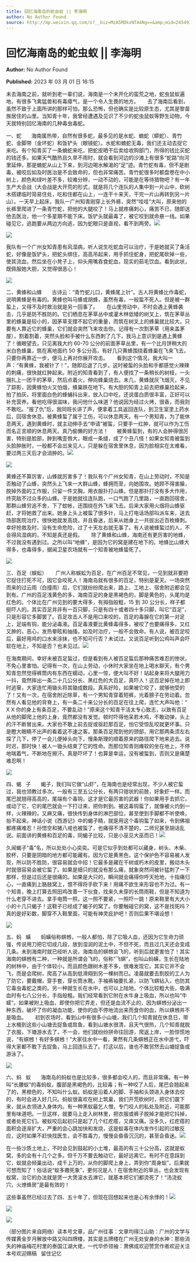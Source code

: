 ```yaml
---
title: 回忆海南岛的蛇虫蚁 || 李海明
author: No Author Found
source: http://mp.weixin.qq.com/s?__biz=MzA5MDkxNTA4Ng==&amp;mid=2454913192&amp;idx=1&amp;sn=714064ef1db3438784efa72486c24561&amp;chksm=87a3c8c9b0d441df18b702dd4f338588021132a3e7663e1e7d6d33c6cad5241f859eb5e40b10#rd
---
```


# 回忆海南岛的蛇虫蚁 || 李海明

**Author:** No Author Found

**Published:** 2023 年 03 月 01 日 16:15

未去海南之前，就听到老一辈们说，海南是一个未开化的蛮荒之地，蛇虫鼠蚁遍地，有很多飞禽猛兽和有毒瘴气，是一个令人生畏的地方。      去了海南后看到，虽然不致于上面所讲的那样可怕，那么恐怖，但也确实是比较原生态，尤其是黎苗族居住的山里。当知青十年，我曾经遭遇及见识了不少的蛇虫鼠蚁等野生动物，今天就特别回忆海南的几种毒虫毒蛇。

一、蛇       海南属热带，自然有很多蛇，最多见的是水蛇、蝻蛇（蟒蛇）、青竹蛇、金脚带（金环蛇）和饭铲头（眼镜蛇）。水蛇和蝻蛇无毒，我们还主动去捉它来吃。有个知青买了一条蝻蛇来吃，把蛇皮晒干后卖给收购部门，所得的钱比买蛇的钱还多。如果天气酷热且久旱不雨时，就会看到河边的沙滩上有很多“蛇路”向河里延伸，那是蝻蛇从山上下来，到河边喝水解渴的“足”迹。青竹蛇有毒，但不是剧毒，被咬后如及时医治是不会致命的，但也非常痛苦。青竹蛇很多时都盘卷在中小树上，颜色和绿叶差不多，较难分辨，一动不动的，可能是在等待猎物吧？有一年生产大会战（大会战是大开荒的形式，就是将几个连队的人集中到一片山中，砍树木搭建临时简易住处，吃和住都在山上，一连干十来天，干完一片山再转到另一片山）。一天早上起床，我队一广州知青刚穿上长外裤，突然“哇哇”大叫，原来他的长裤里爬进了一条青竹蛇，把他的大腿咬了！马上就疼痛刺心，痛苦不已，随即送他去医治，他一个多星期不能下床。饭铲头就最毒了，被它咬到就命悬一线。如果碰见它，逃跑要从两边方向逃，因为蛇眼只是直视，看不到两旁。![](https://mmbiz.qpic.cn/mmbiz_png/Ljib4So7yuWjhia1IfmocEgpx0COujV5iaS78aibI2icHNl6iaCzicMvl3JSvica0QQP1g3r7m2n70uRsmJ3AOsLdGECGQ/640?wx_fmt=png)

![](https://mmbiz.qpic.cn/mmbiz_gif/bL2iaicTYdZn5PIuSiad9jsseZXdUhheklOeOWibOVxEbXHyLydOfIBoahRWalonP3hBl8hQEpqqMxqtEZLGOwT37g/640?wx_fmt=gif)

我队有一个广州女知青患有风湿病，听人说生吃蛇血可以治疗，于是她就买了条活蛇，好像是饭铲头，把蛇头绑住，高高吊起来，用手抓住蛇身，把蛇尾砍掉一些，使其流血，然后坐在小凳子上，仰头用嘴呑食蛇血，现实的茹毛饮血。看到此状，既佩服她大胆，又觉得很恶心！

![](https://mmbiz.qpic.cn/mmbiz_jpg/PJWG74pLsMbD4dtaCXm1DQjAQtXIPiaefb12G03yV9pjuOeYCkr3ibFERgaT1NRc2GAskSFztHvbuc5ROu2icmTYA/640)

二、黄蜂和山蜂       古诗云：“青竹蛇儿口，黄蜂尾上针”。古人将黄蜂比作毒蛇，说明黄蜂是有毒的。黄蜂也叫马蜂或胡蜂，虽然有毒，一般蜇不死人。但是被一群蜇上，又得不及时救治就是另一回事了。      在山里劳动中，不时会遇上黄蜂袭击，几乎是防不胜防的。它们栖息在茅草丛中或灌木林低矮的树叉上，筑在茅草丛里的蜂巢是较小的，因茅草支撑不起它的重量，而筑在树叉上的蜂巢就比较大。只要有人靠近它的蜂巢，它们就会突然飞来攻击你。记得有一次割茅草（用来盖茅屋），割着割着，突然头脸和手被什么东西刺了几下，我马上意识到是遇上黄蜂了！循眼望去，只见离我大约 60-70 公分的前面茅草丛里，有一个比月饼稍大的米白色蜂巢，筑在离地面约 50 多公分高，有好几只黄蜂围绕着蜂巢在飞来飞去，只要你再靠近一步，便马上再对你展开攻击。      看到这个情况，我大叫一声：“有黄蜂，我被针了！”，随即后退了几步。这时被蜇的头脸和手都感觉火辣辣的刺痛，很快就红肿起来。附近的知青看到了，有人便找了一条稍长的树枝，一头捆扎上一团干的茅草，然后点着火，伸向蜂巢烧去。未几，黄蜂就灰飞烟灭，不见了踪影，因黄蜂怕火又怕烟，蜂巢跌在地下。有大胆的知青上前去把蜂巢捡起来，拍了拍灰，将里面白色的蜂蛹抖出来，放入口中吃，还说蛋白质很丰富，正好可以补充营养。看他吃得很滋味，我问他什么味道？他说因为经过火烤，很香，而我则不敢吃。“报了仇”后，我同班长讲了声，便拿着工具返回连队，到卫生室塗上药水后，回宿舍休息。被黄蜂蜇了属于工伤，可以休息两天。有一个男知青，为了能休息两天，遇到黄蜂时，就主动伸手去“申请”被蜇，只要手一红肿，就可以作为工伤而名正言顺的休息两天。真乃偷懒的好方法！      被黄蜂蜇到，有的人会肿得很厉害，特别是脸部，肿到嘴歪唇大，眼成一条缝，成了个丑八怪！如果女知青被蜇到头脸肿胀时，一般都不会岀来见人，只是躲在宿舍里休息，因为脸相实在太难看，要过两三天后才会消肿的。![](https://mmbiz.qpic.cn/mmbiz_png/Ljib4So7yuWjhia1IfmocEgpx0COujV5iaS78aibI2icHNl6iaCzicMvl3JSvica0QQP1g3r7m2n70uRsmJ3AOsLdGECGQ/640?wx_fmt=png)

![](https://mmbiz.qpic.cn/mmbiz_jpg/PJWG74pLsMbD4dtaCXm1DQjAQtXIPiaefcibyGnucdUL9hHmqRZz0OSV8nB0WJiavEa7wLPz8mr0llqPXehtJABtg/640)

黄蜂还不算厉害，山蜂就厉害多了！我队有个广州女知青，在山上劳动时，不知是否触动了山蜂，突然头上飞来一大群山蜂，蜂拥而至，向她围攻。她顾不得害臊，脱掉外面的工作服，只留一件文胸，用衣服扑打山蜂。但是那扑打没有多大作用，终究敌不过众多的山蜂。于是她就往连队跑，一口气跑了几里路，一直跑回宿舍，那群山蜂穷追不舍，下了蚊帐，还围绕在外飞来飞去。后来大家用火烟将山蜂驱赶，才将她救了出来。她身上头上被蜇了很多针，马上打电话场部叫派车来，送去场部医院治疗。很快她就发高烧，并且昏迷，后来从她身上一共拔出近百枚蜂刺。幸好抢救及时，没有生命危险，过了十天左右就无事了。有人说被蜂蜇过的人，不会得风湿病的，不知是真还是假。      除了黄蜂和山蜂，海南还有更厉害的地蜂，不过我没有遇到过。之所以叫“地蜂”，是因为它的窝是建在地下的。地蜂比山蜂大得多，也毒得多，据闻卫星农场就有一个知青被地蜂蛰死了。

![](https://mmbiz.qpic.cn/mmbiz_png/Ljib4So7yuWhddQFw26UvKG8XSqLfp8pBj2OicQpgYicE1rJnXrA70vybb4STHD1lDsfS0hEnwGUCEkR3HzXL1ldw/640?wx_fmt=png)

三、百足（蜈蚣）      广州人称蜈蚣为百足，在广州百足不常见，一见到就非要把它捉住打死不可，因它会咬死人！海南岛就有很多的百足，特别是夏天。一场突然而来的过云雨（白撞雨）后，它们就纷纷爬出来，路上、工地上、宿舍附近都会见到有。广州的百足浅黄色的多，海南百足的身是黑褐色的，脚是黄色的，头尾均是红色的。个体比在广州见到的要大得多，有拇指般粗，15 到 30 公分长，样子都挺吓人的。其实百足并非有一百只脚，只是有四十或者四十多只脚，叫它“百足”，只是形容它多脚罢了。百足攻击人不是用口来咬的，百足的毒腺在它的第一对足上，足端有钩，能分泌毒液。百足毒液要比黄蜂毒得多，被咬了也要痛得多，又红又肿的，恶心，发热晕眩和抽搐，如及时治疗，一般不会致命。有人说，被百足咬后，最好用鸡的口水来涂抹，也不知可行否？未试过。又说百足听到公鸡叫声会吓软在地上，不知是否？也未见过。![](https://mmbiz.qpic.cn/mmbiz_png/Ljib4So7yuWjhia1IfmocEgpx0COujV5iaS78aibI2icHNl6iaCzicMvl3JSvica0QQP1g3r7m2n70uRsmJ3AOsLdGECGQ/640?wx_fmt=png)

在海南期间，幸好未被百足蜇过，但是看到有人被百足蜇后那种痛苦难忍的惨状，不免心里害怕。记得有一次，在山上劳动，小休时大家坐在地上喝水聊天，有个男知青忽然觉得裤筒内有东西在蠕动，心里一惊，便大叫不好！站起身来将大腿用力一抖，竟然摔出一条二十几公分长、黑红色的大百足，真吓人！这百足掉在地上即时逃窜，大家连忙用锄头将其锄成数段。真系好险，如果被它咬了，就够他受的了！又有一次，在宿舍附近除草，有一个男知青穿着短裤，光着膀子在劳动着。忽然有人看见他的背脊上，有一条二十来公分长的百足在往上爬，连忙大声叫他：“ X X 你的身上有条百足，不要乱动！”原来这个知青干活太专心致志，以致有百足从他的脚爬上他的上身，竟然都没有发觉。顿时吓得他呆若木鸡，不敢动弹，头上的汗不断冒出来。大家也不敢上前去捉或驱赶那百足，怕它受惊乱咬就更坏事。只是瞪大眼睛不出声的看着这不速之客。那条百足爬到他的颈部，用它那两条须左右探了几下，停了一会儿便掉头向下，慢条斯理的顺着原来的路径爬下地来逃去。说时迟，那时快！被人一锄头结束了它的性命。而那位知青则瘫软的坐在地上，不停地喘着气，不断地在擦汗。真是吓坏了！也算是幸运，没有被蜇到，否则又是痛楚难忍啊！

![](https://mmbiz.qpic.cn/mmbiz_jpg/PJWG74pLsMbD4dtaCXm1DQjAQtXIPiaefnCxyvBuJFldTuPT7eKlWNH6RY2mMPeh7XHicgJ6WO4DLvicRr0xlsZvA/640)

四、蝎   子       蝎子，我们叫它做“山虾”，在海南也是经常出现，不少人被它蜇过，我也领教过多次。一般有三至五公分长，有两只钳状的前肢，好象虾一样。而尾巴就翘得高高的，尾端有个毒钩，这才是它最厉害的武器！你如果用手去抓它，或动了它，它的尾巴就会一下打过来，把你刺到。被这毒钩蜇了，就像被火灼到一样，火辣辣的，又麻又痛，很快传到身体的淋巴部位，甚至使到手脚都不听使唤，抬不起来。神话小说《西游记》中的蝎子精，就是用这个毒钩蜇了如来，令到佛祖都疼痛难忍！孙悟空和猪八戒也被蜇了，也痛得不清不楚的，二师兄甚至胡话乱说。前面讲的黄蜂和百足的毒，同蝎子比较，只是小巫见大巫而已！![](https://mmbiz.qpic.cn/mmbiz_png/Ljib4So7yuWjhia1IfmocEgpx0COujV5iaS78aibI2icHNl6iaCzicMvl3JSvica0QQP1g3r7m2n70uRsmJ3AOsLdGECGQ/640?wx_fmt=png)

久闻蝎子“毒”名，所以处处小心奕奕。可是它似乎到处都可以藏身，树头、木柴、胶杯，只要是阴暗的地方都可能藏有。因为它是黄黑色，这个保护色不容易被人发现，所以防不胜防，很容易就会中招！它最多是藏在干树或朽木的皮里，搬动木头时就很容易会被它蜇了。如果是细只的就没有那么痛，就象突然间被针猛刺了一下那样，但是过后还是很痛的。如果是大只的，瞬间就会痛得你呼天抢地，十指痛归心，一直痛到上胳肢窝上，恨不得将手砍下来！用痛不欲生来形容也不为过。有一个知青，晚上打算去照田鸡改善一下伙食，找来久未穿的长筒雨鞋，但是不知道为什么老穿不进去。拿手电筒一照，这一照不要紧，一照吓一跳！原来鞋里有大大小小的十几只蝎子！这鞋子已经成了蝎子的窝了。你要触碰它的窝，这不是找死吗？真的是好彩数，脚穿不入鞋里面，可能有神灵庇护吧！否则后果不堪设想！

![](https://mmbiz.qpic.cn/mmbiz_jpg/PJWG74pLsMbD4dtaCXm1DQjAQtXIPiaefREGFyCdsdx1631HsMkQWA1ZLnHPFSTppmXnicsFngJkqA1UnkGpZRYg/640)

五、蚂   蟥       蚂蟥俗称蜞乸，一般人都怕，除了它吸人血，还因为它生命力顽强，传说用刀把它切成几段，放到湿润的泥土中，不但不死，而且过几天还会变成几条。未到海南时就已经听人说，海南岛的蜞乸会飞的，听到后就更害怕了！其实海南的蜞乸有二种，一种就是所谓会飞的，俗称“飞蜞”，也叫山蚂蟥，生长在陆地的树林中，由于个体较小，而且颜色跟树木差不多，很难发现它。其实它并不会飞，而是会爬树，爬高了从高到低滑翔到另一棵树而已。凌晨就要去割胶的工人为了防它，要戴帽，穿手套，穿长筒水靴，手袖裤袖要扎紧，以防飞蜞钻入，也防其它毒虫毒蛇之类的。另一种就生长在水中，也可以上陆地，个体比较粗大些，吸满血时有七八公分长，手指般粗。我们经常看到它附在水牛身上吸血，所以也叫“牛蟝”。如果被附上吸血，即使你把它弄走，但还是血流不止的，因为蜞乸分泌出一种东西，破坏了你的凝血功能，使你的血不停地流出来而食你的血，所以蜞乸并不是吸血。      初到农场时，看到山中有很多小山塘，我们几个知青就在休息日，带上水桶到这些小山塘去捉鱼或戽鱼，看到山塘水很清，且天气很热，几个知青就脱了衣服，下塘游水去了，不一会，他们就纷纷拼命往回游，爬返上岸，一脸惊慌地说，“有蜞乸！有好多蜞乸！”大家往水中一看，果然有几条蜞乸正在水中游弋，吓得大家都不敢下去捉鱼，马上回连队去了。打这以后，谁也不敢贸然去山塘捉鱼或游泳了。

![](https://mmbiz.qpic.cn/mmbiz_gif/Ljib4So7yuWialfK1fFb2c0fflQpdrov3Kcq8q1Jc85W9UIXallbKZxre1RBdUX3eK3UXYwLpiaoQUaNyVOShrIicA/640?wx_fmt=gif)

六、蚂   蚁       海南岛的蚂蚁也是比较多，很多都会咬人的，而且非常痛。有一种叫“长腰蚁”的毒蚂蚁，腹部是黑褐色的，比较毒；有一种咬了人后，尾巴会翘起来了的，黑橙色的，不知叫什么蚁。蚂蚁是沿着人的脚、手袖和头颈进入身体去咬的，有时会进入好几只。蚂蚁很喜欢在树上筑巢，我们开荒砍树时，把它们震下来，就从衣领进入身体内。有一种黑蚁最乞人憎，专门咬人的私处及附近，可能那里有味道吧。一旦这样，就要马上走入树林里，把衣服或裤子脱掉才能把它抖掉，或者处死它们。被蚁咬后起初只是起了几个红疙瘩，又痒又痛。没多久，红疙瘩的面积会逐渐扩大，严重的会心跳加快和发烧，这是蚁毒在体内发作引起的过敏反应，这时如果不赶快找医生，会不胜毒力，慢慢会昏昏沉沉的，甚至会昏迷。![](https://mmbiz.qpic.cn/mmbiz_png/Ljib4So7yuWjhia1IfmocEgpx0COujV5iaS78aibI2icHNl6iaCzicMvl3JSvica0QQP1g3r7m2n70uRsmJ3AOsLdGECGQ/640?wx_fmt=png)

在一些沙质土地上，不时会见到鼓起的小土堆，最高的有三十公分高，这就是蚁窝，多的会有十几个之多。但千万不要去触动它，最好远离它。有时不在意踩到它，蚁就会倾巢出动，成千上万的，从你的脚爬上身上，弄到你“周身蚁”，后果就可想而知了！俗话说“蚁多嫐死象”，更何况是人！在宿舍附近的草丛，也会发现有蚁窝，治它的办法就是煲一大煲滚水去淋它，就基本把它们都烫死了！“汤浇蚁穴，火燎蜂房”是最有效的！

这些事虽然已经过去了四、五十年了，但现在回想起来也是心有余悸的！![](https://mmbiz.qpic.cn/mmbiz_png/Ljib4So7yuWjhia1IfmocEgpx0COujV5iaS78aibI2icHNl6iaCzicMvl3JSvica0QQP1g3r7m2n70uRsmJ3AOsLdGECGQ/640?wx_fmt=png)

![](https://mmbiz.qpic.cn/mmbiz_jpg/PJWG74pLsMbD4dtaCXm1DQjAQtXIPiaef9pZDrH5BXicWfclGZSG9GREYVjmaBsibwFIIjiavSpuicO8GjRbFhkAYyA/640)

![](https://mmbiz.qpic.cn/mmbiz_gif/Ljib4So7yuWialfK1fFb2c0fflQpdrov3Kcq8q1Jc85W9UIXallbKZxre1RBdUX3eK3UXYwLpiaoQUaNyVOShrIicA/640?wx_fmt=gif)

（部分图片来自网络）读本号文章，品广州往事：文章均得江山助：广州的文学与传媒黄金岁月解放中路又叫四牌楼，其实是五牌楼在广州无处安身的水神：那些消失的神庙梅花村里的泰国江湖大佬，一代华侨领袖：萧佛成欢迎赞赏作者欢迎关注本号欢迎赐稿   留住记忆
